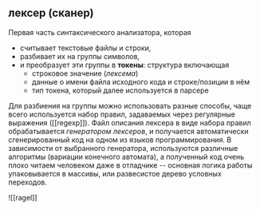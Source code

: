 ## лексер (сканер)

Первая часть синтаксического анализатора, которая
- считывает текстовые файлы и строки, 
- разбивает их на группы символов,
- и преобразует эти группы в **токены**: структура включающая
	- строковое значение (*лексема*)
	- данные о имени файла исходного кода и строке/позиции в нём
	- тип токена, который далее используется в парсере

Для разбиения на группы можно использовать разные способы, чаще всего используется набор правил, задаваемых через регулярные выражения ([[regexp]]). Файл описания лексера в виде набора правил обрабатывается *генератором лексеров*, и получается автоматически сгенерированный код на одном из языков программирования. В зависимости от выбранного генератора, используются различные алгоритмы (вариации конечного автомата), а полученный код очень плохо читаем человеком даже в отладчике -- основная логика работы упаковывается в массивы, или развесистое дерево условных переходов.

![[ragel]]

```lex

```
